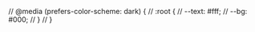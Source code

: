 // @media (prefers-color-scheme: dark) {
//   :root {
//     --text: #fff;
//     --bg: #000;
//   }
// }

